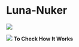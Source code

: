 # Luna-Nuker



<img src="https://user-images.githubusercontent.com/94025815/144698206-f7e3c8c5-ec08-4544-95a5-5b98929e811f.png"/>



<img src="https://drive.google.com/file/d/1M0G2V05Y5ySRslNpbtbENUPdD0-l2SPe/view?usp=sharing"/> **To Check How It Works**
